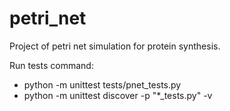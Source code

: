 # petri_net
Project of petri net simulation for protein synthesis. 


Run tests command:
* python -m unittest tests/pnet_tests.py 
* python -m unittest discover -p "*_tests.py" -v